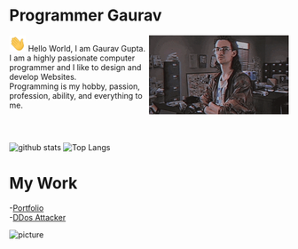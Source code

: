 # Programmer Gaurav

<div style="display: flex">
  <div style="width: 50%">
    <div>
      <img src="/images/wave.gif" width="30" />
      Hello World, I am Gaurav Gupta.
    </div>
    <div>
      <div>
        I am a highly passionate computer programmer and I like to design and
        develop Websites.
      </div>
      <div>
        Programming is my hobby, passion, profession, ability, and everything to
        me.
      </div>
    </div>
  </div>
  <div style="width: 50%">
    <img src="/images/hackerman.gif" />
  </div>
</div>



<br />
<br />

![github stats](https://github-readme-stats.vercel.app/api?username=programmergaurav&show_icons=true&title_color=fff&theme=radical&hide=prs)
![Top Langs](https://github-readme-stats.vercel.app/api/top-langs/?username=programmergaurav&layout=compact&title_color=fff&theme=radical)

# My Work

-[Portfolio](https://programmergaurav.me)
<br /> -[DDos Attacker](https://github.com/ProgrammerGaurav/DDos-Attack)

![picture](https://raw.githubusercontent.com/ProgrammerGaurav/programmergaurav/master/images/dino.gif)
